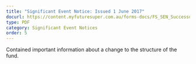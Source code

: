 ```yaml
---
title: "Significant Event Notice: Issued 1 June 2017"
docurl: https://content.myfuturesuper.com.au/forms-docs/FS_SEN_Successor_Fund_Transfer_1_June_2017.pdf
type: PDF
category: Significant Event Notices
order: 5
---
```


Contained important information about a change to the structure of the fund.

